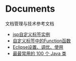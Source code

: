 ﻿# Documents

文档管理与技术参考文档

* [jsp自定义标签实例](http://wenku.baidu.com/view/365ffd1bff00bed5b9f31d80.html)
* [自定义标签中的Function函数](http://www.cnblogs.com/edwardlauxh/archive/2010/05/19/1918589.html)
* [Eclipse设置、调优、使用](http://yuanzhifei89.iteye.com/blog/974082)
* [最最常用的 100 个 Java 类](http://www.admin10000.com/document/5251.html)